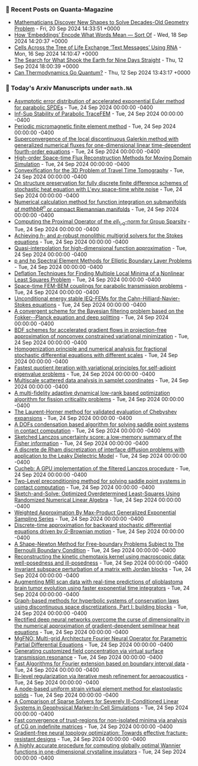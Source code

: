 ### 📝 Recent Posts on Quanta-Magazine
<!-- quanta starts -->
* <a href="https://www.quantamagazine.org/mathematicians-discover-new-shapes-to-solve-decades-old-geometry-problem-20240920/">Mathematicians Discover New Shapes to Solve Decades-Old Geometry Problem</a> - Fri, 20 Sep 2024 14:33:51 +0000
* <a href="https://www.quantamagazine.org/how-embeddings-encode-what-words-mean-sort-of-20240918/">How ‘Embeddings’ Encode What Words Mean — Sort Of</a> - Wed, 18 Sep 2024 14:20:37 +0000
* <a href="https://www.quantamagazine.org/cells-across-the-tree-of-life-exchange-text-messages-using-rna-20240916/">Cells Across the Tree of Life Exchange ‘Text Messages’ Using RNA</a> - Mon, 16 Sep 2024 14:10:47 +0000
* <a href="https://www.quantamagazine.org/how-did-a-landslide-shake-the-earth-for-nine-days-20240912/">The Search for What Shook the Earth for Nine Days Straight</a> - Thu, 12 Sep 2024 18:00:39 +0000
* <a href="https://www.quantamagazine.org/can-thermodynamics-go-quantum-20240912/">Can Thermodynamics Go Quantum?</a> - Thu, 12 Sep 2024 13:43:17 +0000
<!-- quanta ends -->

### 📝 Today's Arxiv Manuscripts under ``math.NA``
<!-- arxiv-math-na starts -->
* <a href="https://arxiv.org/abs/2409.13827">Asymptotic error distribution of accelerated exponential Euler method for parabolic SPDEs</a> - Tue, 24 Sep 2024 00:00:00 -0400
* <a href="https://arxiv.org/abs/2409.13944">Inf-Sup Stability of Parabolic TraceFEM</a> - Tue, 24 Sep 2024 00:00:00 -0400
* <a href="https://arxiv.org/abs/2409.13958">Periodic micromagnetic finite element method</a> - Tue, 24 Sep 2024 00:00:00 -0400
* <a href="https://arxiv.org/abs/2409.14004">Superconvergence of the local discontinuous Galerkin method with generalized numerical fluxes for one-dimensional linear time-dependent fourth-order equations</a> - Tue, 24 Sep 2024 00:00:00 -0400
* <a href="https://arxiv.org/abs/2409.14005">High-order Space-time Flux Reconstruction Methods for Moving Domain Simulation</a> - Tue, 24 Sep 2024 00:00:00 -0400
* <a href="https://arxiv.org/abs/2409.14025">Convexification for the 3D Problem of Travel Time Tomography</a> - Tue, 24 Sep 2024 00:00:00 -0400
* <a href="https://arxiv.org/abs/2409.14064">On structure preservation for fully discrete finite difference schemes of stochastic heat equation with L'evy space-time white noise</a> - Tue, 24 Sep 2024 00:00:00 -0400
* <a href="https://arxiv.org/abs/2409.14151">Numerical calculation method for function integration on submanifolds of $mathbb{R}^n$ or compact Riemannian manifolds</a> - Tue, 24 Sep 2024 00:00:00 -0400
* <a href="https://arxiv.org/abs/2409.14156">Computing the Proximal Operator of the $ell_{1,q}$-norm for Group Sparsity</a> - Tue, 24 Sep 2024 00:00:00 -0400
* <a href="https://arxiv.org/abs/2409.14222">Achieving $h$- and $p$-robust monolithic multigrid solvers for the Stokes equations</a> - Tue, 24 Sep 2024 00:00:00 -0400
* <a href="https://arxiv.org/abs/2409.14278">Quasi-interpolation for high-dimensional function approximation</a> - Tue, 24 Sep 2024 00:00:00 -0400
* <a href="https://arxiv.org/abs/2409.14426">p and hp Spectral Element Methods for Elliptic Boundary Layer Problems</a> - Tue, 24 Sep 2024 00:00:00 -0400
* <a href="https://arxiv.org/abs/2409.14438">Deflation Techniques for Finding Multiple Local Minima of a Nonlinear Least Squares Problem</a> - Tue, 24 Sep 2024 00:00:00 -0400
* <a href="https://arxiv.org/abs/2409.14449">Space-time FEM-BEM couplings for parabolic transmission problems</a> - Tue, 24 Sep 2024 00:00:00 -0400
* <a href="https://arxiv.org/abs/2409.14551">Unconditional energy stable IEQ-FEMs for the Cahn-Hilliard-Navier-Stokes equations</a> - Tue, 24 Sep 2024 00:00:00 -0400
* <a href="https://arxiv.org/abs/2409.14585">A convergent scheme for the Bayesian filtering problem based on the Fokker--Planck equation and deep splitting</a> - Tue, 24 Sep 2024 00:00:00 -0400
* <a href="https://arxiv.org/abs/2409.14670">BDF schemes for accelerated gradient flows in projection-free approximation of nonconvex constrained variational minimization</a> - Tue, 24 Sep 2024 00:00:00 -0400
* <a href="https://arxiv.org/abs/2409.14728">Homogenization principle and numerical analysis for fractional stochastic differential equations with different scales</a> - Tue, 24 Sep 2024 00:00:00 -0400
* <a href="https://arxiv.org/abs/2409.14790">Fastest quotient iteration with variational principles for self-adjoint eigenvalue problems</a> - Tue, 24 Sep 2024 00:00:00 -0400
* <a href="https://arxiv.org/abs/2409.14791">Multiscale scattered data analysis in samplet coordinates</a> - Tue, 24 Sep 2024 00:00:00 -0400
* <a href="https://arxiv.org/abs/2409.14938">A multi-fidelity adaptive dynamical low-rank based optimization algorithm for fission criticality problems</a> - Tue, 24 Sep 2024 00:00:00 -0400
* <a href="https://arxiv.org/abs/2409.14952">The Laurent-Horner method for validated evaluation of Chebyshev expansions</a> - Tue, 24 Sep 2024 00:00:00 -0400
* <a href="https://arxiv.org/abs/2409.14979">A DOFs condensation based algorithm for solving saddle point systems in contact computation</a> - Tue, 24 Sep 2024 00:00:00 -0400
* <a href="https://arxiv.org/abs/2409.15008">Sketched Lanczos uncertainty score: a low-memory summary of the Fisher information</a> - Tue, 24 Sep 2024 00:00:00 -0400
* <a href="https://arxiv.org/abs/2409.15042">A discrete de Rham discretization of interface diffusion problems with application to the Leaky Dielectric Model</a> - Tue, 24 Sep 2024 00:00:00 -0400
* <a href="https://arxiv.org/abs/2409.15053">Cucheb: A GPU implementation of the filtered Lanczos procedure</a> - Tue, 24 Sep 2024 00:00:00 -0400
* <a href="https://arxiv.org/abs/2409.15165">Two-Level preconditioning method for solving saddle point systems in contact computation</a> - Tue, 24 Sep 2024 00:00:00 -0400
* <a href="https://arxiv.org/abs/2409.14309">Sketch-and-Solve: Optimized Overdetermined Least-Squares Using Randomized Numerical Linear Algebra</a> - Tue, 24 Sep 2024 00:00:00 -0400
* <a href="https://arxiv.org/abs/2409.14884">Weighted Approximation By Max-Product Generalized Exponential Sampling Series</a> - Tue, 24 Sep 2024 00:00:00 -0400
* <a href="https://arxiv.org/abs/1911.13070">Discrete-time approximation for backward stochastic differential equations driven by $G$-Brownian motion</a> - Tue, 24 Sep 2024 00:00:00 -0400
* <a href="https://arxiv.org/abs/2305.14254">A Shape-Newton Method for Free-boundary Problems Subject to The Bernoulli Boundary Condition</a> - Tue, 24 Sep 2024 00:00:00 -0400
* <a href="https://arxiv.org/abs/2309.05004">Reconstructing the kinetic chemotaxis kernel using macroscopic data: well-posedness and ill-posedness</a> - Tue, 24 Sep 2024 00:00:00 -0400
* <a href="https://arxiv.org/abs/2311.12219">Invariant subspace perturbation of a matrix with Jordan blocks</a> - Tue, 24 Sep 2024 00:00:00 -0400
* <a href="https://arxiv.org/abs/2402.02273">Augmenting MRI scan data with real-time predictions of glioblastoma brain tumor evolution using faster exponential time integrators</a> - Tue, 24 Sep 2024 00:00:00 -0400
* <a href="https://arxiv.org/abs/2402.04514">Graph-based methods for hyperbolic systems of conservation laws using discontinuous space discretizations, Part I: building blocks</a> - Tue, 24 Sep 2024 00:00:00 -0400
* <a href="https://arxiv.org/abs/2403.09200">Rectified deep neural networks overcome the curse of dimensionality in the numerical approximation of gradient-dependent semilinear heat equations</a> - Tue, 24 Sep 2024 00:00:00 -0400
* <a href="https://arxiv.org/abs/2407.08615">MgFNO: Multi-grid Architecture Fourier Neural Operator for Parametric Partial Differential Equations</a> - Tue, 24 Sep 2024 00:00:00 -0400
* <a href="https://arxiv.org/abs/2409.03383">Generating customized field concentration via virtual surface transmission resonance</a> - Tue, 24 Sep 2024 00:00:00 -0400
* <a href="https://arxiv.org/abs/2409.04265">Fast Algorithms for Fourier extension based on boundary interval data</a> - Tue, 24 Sep 2024 00:00:00 -0400
* <a href="https://arxiv.org/abs/2409.06854">Bi-level regularization via iterative mesh refinement for aeroacoustics</a> - Tue, 24 Sep 2024 00:00:00 -0400
* <a href="https://arxiv.org/abs/2409.10808">A node-based uniform strain virtual element method for elastoplastic solids</a> - Tue, 24 Sep 2024 00:00:00 -0400
* <a href="https://arxiv.org/abs/2409.11515">A Comparison of Sparse Solvers for Severely Ill-Conditioned Linear Systems in Geophysical Marker-In-Cell Simulations</a> - Tue, 24 Sep 2024 00:00:00 -0400
* <a href="https://arxiv.org/abs/2311.07404">Fast convergence of trust-regions for non-isolated minima via analysis of CG on indefinite matrices</a> - Tue, 24 Sep 2024 00:00:00 -0400
* <a href="https://arxiv.org/abs/2403.04937">Gradient-free neural topology optimization: Towards effective fracture-resistant designs</a> - Tue, 24 Sep 2024 00:00:00 -0400
* <a href="https://arxiv.org/abs/2409.04369">A highly accurate procedure for computing globally optimal Wannier functions in one-dimensional crystalline insulators</a> - Tue, 24 Sep 2024 00:00:00 -0400
<!-- arxiv-math-na ends -->
